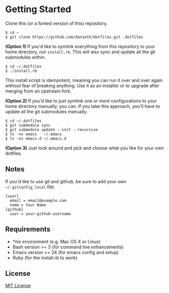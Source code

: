 # Getting Started

Clone this (or a forked version of this) repository.

    $ cd ~
    $ git clone https://github.com/danieth/dotfiles.git .dotfiles

**(Option 1)** If you'd like to symlink everything from this repository to your
home directory, run `install.rb`. This will also sync and update all the git
submodules within.

    $ cd ~/.dotfiles
    $ ./install.rb

This install script is idempotent, meaning you can run it over and over again
without fear of breaking anything. Use it as an installer or to upgrade after
merging from an upstream fork.

**(Option 2)** If you'd like to just symlink one or more configurations to your
home directory manually, you can.  If you take this approach, you'll have to
update all the git submodules manually.

    $ cd ~/.dotfiles
    $ git submodule sync
    $ git submodule update --init --recursive
    $ ln -ns emacs   ~/.emacs
    $ ln -ns emacs.d ~/.emacs.d

**(Option 3)** Just look around and pick and choose what you like for your own
  dotfiles.

## Notes

If you'd like to use git and github, be sure to add your own `~/.gitconfig_local` file:

```
[user]
  email = email@example.com
  name = Your Name
[github]
  user = your-github-username
```

## Requirements

* *nix environment (e.g. Mac OS X or Linux)
* Bash version >= 3 (for command line enhancements)
* Emacs version >= 24 (for emacs config and setup)
* Ruby (for the install.rb to work)

## License

[MIT License](https://rmm5t.mit-license.org/)
